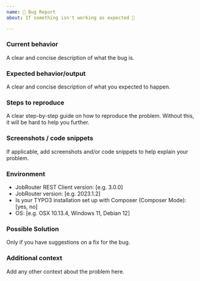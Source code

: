 ```yaml
---
name: 🐛 Bug Report
about: If something isn't working as expected 🤔

---
```


### Current behavior

A clear and concise description of what the bug is.

### Expected behavior/output

A clear and concise description of what you expected to happen.

### Steps to reproduce

A clear step-by-step guide on how to reproduce the problem. Without this, it will be hard to help you further.

### Screenshots / code snippets

If applicable, add screenshots and/or code snippets to help explain your problem.

### Environment

- JobRouter REST Client version: [e.g. 3.0.0]
- JobRouter version: [e.g. 2023.1.2]
- Is your TYPO3 installation set up with Composer (Composer Mode): [yes, no]
- OS: [e.g. OSX 10.13.4, Windows 11, Debian 12]

### Possible Solution

Only if you have suggestions on a fix for the bug.

### Additional context

Add any other context about the problem here.
